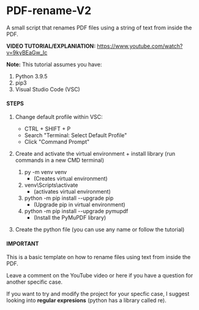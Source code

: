 # PDF-rename-V2
A small script that renames PDF files using a string of text from inside the PDF.

**VIDEO TUTORIAL/EXPLANIATION:**
https://www.youtube.com/watch?v=9kyBEaGw_Ic


**Note:** This tutorial assumes you have:
  1. Python 3.9.5 
  2. pip3
  3. Visual Studio Code (VSC)


#### STEPS
1. Change default profile within VSC:
    * CTRL + SHIFT + P
    * Search "Terminal: Select Default Profile"
    * Click "Command Prompt" 
   
2. Create and activate the virtual environment + install library (run commands in a new CMD terminal)
   1. py -m venv venv 
      * (Creates virtual environment)
   2. venv\Scripts\activate                   
      * (activates virtual environment)
   3. python -m pip install --upgrade pip     
      * (Upgrade pip in virtual environment)
   4. python -m pip install --upgrade pymupdf 
      * (Install the PyMuPDF library)
   
3. Create the python file (you can use any name or follow the tutorial)

#### IMPORTANT
This is a basic template on how to rename files using text from inside the PDF.

Leave a comment on the YouTube video or here if you have a question for another specific case.

If you want to try and modify the project for your specfic case, I suggest looking into **regular expresions** (python has a library called re).
